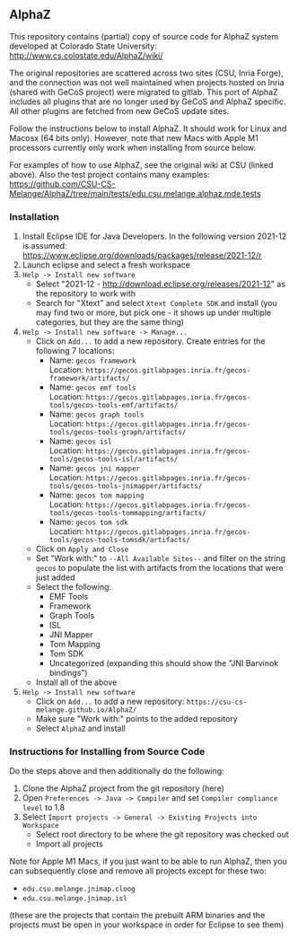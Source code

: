 ## AlphaZ 

This repository contains (partial) copy of source code for AlphaZ system 
developed at Colorado State University:
 http://www.cs.colostate.edu/AlphaZ/wiki/

The original repositories are scattered across two sites (CSU, Inria Forge), 
and the connection was not well maintained when projects hosted on Inria 
(shared with GeCoS project) were migrated to gitlab. This port of AlphaZ
includes all plugins that are no longer used by GeCoS and AlphaZ specific. 
All other plugins are fetched from new GeCoS update sites.

Follow the instructions below to install AlphaZ. It should work for Linux and Macosx (64 bits only).
However, note that new Macs with Apple M1 processors currently only work when installing from source below.

For examples of how to use AlphaZ, see the original wiki at CSU (linked above).
Also the test project contains many examples:
  https://github.com/CSU-CS-Melange/AlphaZ/tree/main/tests/edu.csu.melange.alphaz.mde.tests

### Installation

1. Install Eclipse IDE for Java Developers. In the following version 2021-12 is
assumed: https://www.eclipse.org/downloads/packages/release/2021-12/r
2. Launch eclipse and select a fresh workspace
3. ``Help -> Install new software``
   - Select "2021-12 - http://download.eclipse.org/releases/2021-12" as the repository to work with
   - Search for "Xtext" and select ``Xtext Complete SDK`` and install
   (you may find two or more, but pick one - it shows up under multiple categories, but they are the same thing)
4. ``Help -> Install new software -> Manage...``
   - Click on ``Add...`` to add a new repository. Create entries for the following 7 locations:
       * Name: ``gecos framework``  
         Location: ``https://gecos.gitlabpages.inria.fr/gecos-framework/artifacts/``
       * Name: ``gecos emf tools``  
         Location: ``https://gecos.gitlabpages.inria.fr/gecos-tools/gecos-tools-emf/artifacts/``
       * Name: ``gecos graph tools``  
         Location: ``https://gecos.gitlabpages.inria.fr/gecos-tools/gecos-tools-graph/artifacts/``
       * Name: ``gecos isl``  
         Location: ``https://gecos.gitlabpages.inria.fr/gecos-tools/gecos-tools-isl/artifacts/``
       * Name: ``gecos jni mapper``  
         Location: ``https://gecos.gitlabpages.inria.fr/gecos-tools/gecos-tools-jnimapper/artifacts/``
       * Name: ``gecos tom mapping``  
         Location: ``https://gecos.gitlabpages.inria.fr/gecos-tools/gecos-tools-tommapping/artifacts/``
       * Name: ``gecos tom sdk``  
         Location: ``https://gecos.gitlabpages.inria.fr/gecos-tools/gecos-tools-tomsdk/artifacts/``
   - Click on ``Apply and Close``
   - Set "Work with:" to ``--All Available Sites--`` and filter on the string ``gecos`` to populate the list with artifacts from the locations that were just added
   - Select the following:
       * EMF Tools
       * Framework
       * Graph Tools
       * ISL
       * JNI Mapper
       * Tom Mapping
       * Tom SDK
       * Uncategorized (expanding this should show the "JNI Barvinok bindings")
   - Install all of the above 
5. ``Help -> Install new software``
   - Click on ``Add...`` to add a new repository: ``https://csu-cs-melange.github.io/AlphaZ/``
   - Make sure "Work with:" points to the added repository 
   - Select ``AlphaZ`` and install

### Instructions for Installing from Source Code

Do the steps above and then additionally do the following:

1. Clone the AlphaZ project from the git repository (here)
2. Open ``Preferences -> Java -> Compiler`` and set ``Compiler compliance level`` to 1.8
3. Select ``Import projects -> General -> Existing Projects into Workspace``
    - Select root directory to be where the git repository was checked out
    - Import all projects

Note for Apple M1 Macs, if you just want to be able to run AlphaZ, then you can subsequently close and remove all projects except for these two: 
* ``edu.csu.melange.jnimap.cloog``
* ``edu.csu.melange.jnimap.isl``

(these are the projects that contain the prebuilt ARM binaries and the projects must be open in your workspace in order for Eclipse to see them)
